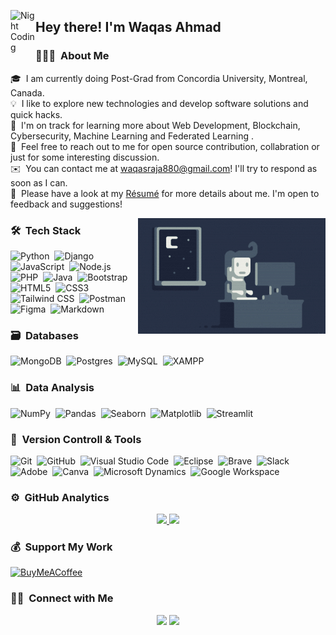 
<img alt="Night Coding" src="./assets/Hand%20Wave.gif" width='40' align="left"/><h2 align="left">Hey there! I'm Waqas Ahmad</h2>


### 👨🏻‍💻 &nbsp;About Me

🎓 &nbsp;I am currently doing Post-Grad from Concordia University, Montreal, Canada.\
💡 &nbsp;I like to explore new technologies and develop software solutions and quick hacks.\
🌱 &nbsp;I'm on track for learning more about Web Development, Blockchain, Cybersecurity, Machine Learning and Federated Learning .\
💬 &nbsp;Feel free to reach out to me for open source contribution, collabration or just for some interesting discussion.\
✉️ &nbsp;You can contact me at waqasraja880@gmail.com! I'll try to respond as soon as I can.\
📄 &nbsp;Please have a look at my [Résumé](https://onedrive.live.com/?authkey=%21AKntgUe4LOwU4xA&id=2C11D5C642133C04%213605&cid=2C11D5C642133C04&parId=root&parQt=sharedby&o=OneUp) for more details about me. I'm open to feedback and suggestions!


<img alt="Night Coding" src="https://raw.githubusercontent.com/AVS1508/AVS1508/master/assets/Night-Coding.gif" align="right"/>

### 🛠 &nbsp;Tech Stack

![Python](https://img.shields.io/badge/python-3670A0?style=for-the-badge&logo=python&logoColor=ffdd54)&nbsp;
![Django](https://img.shields.io/badge/Django-%23092E20.svg?style=for-the-badge&logo=django&logoColor=white)&nbsp;
![JavaScript](https://img.shields.io/badge/javascript-%23323330.svg?style=for-the-badge&logo=javascript&logoColor=%23F7DF1E)&nbsp;
![Node.js](https://img.shields.io/badge/Node.js-%23339933.svg?style=for-the-badge&logo=node.js&logoColor=white)&nbsp;
![PHP](https://img.shields.io/badge/php-%232C3E50.svg?style=for-the-badge&logo=php&logoColor=white)&nbsp;
![Java](https://img.shields.io/badge/java-%23ED8B00.svg?style=for-the-badge&logo=java&logoColor=white)&nbsp;
![Bootstrap](https://img.shields.io/badge/bootstrap-%23563D7C.svg?style=for-the-badge&logo=bootstrap&logoColor=white)&nbsp;
![HTML5](https://img.shields.io/badge/html5-%23E34F26.svg?style=for-the-badge&logo=html5&logoColor=white)&nbsp;
![CSS3](https://img.shields.io/badge/css3-%231572B6.svg?style=for-the-badge&logo=css3&logoColor=white)&nbsp;
![Tailwind CSS](https://img.shields.io/badge/Tailwind%20CSS-%2338B2AC.svg?style=for-the-badge&logo=tailwind-css&logoColor=white)&nbsp;
![Postman](https://img.shields.io/badge/Postman-FF6C37?style=for-the-badge&logo=postman&logoColor=white)&nbsp;
![Figma](https://img.shields.io/badge/figma-%23F24E1E.svg?style=for-the-badge&logo=figma&logoColor=white)&nbsp;
![Markdown](https://img.shields.io/badge/markdown-%23000000.svg?style=for-the-badge&logo=markdown&logoColor=white)&nbsp;

### 🗃 &nbsp;Databases

![MongoDB](https://img.shields.io/badge/MongoDB-%234ea94b.svg?style=for-the-badge&logo=mongodb&logoColor=white)&nbsp;
![Postgres](https://img.shields.io/badge/postgres-%23316192.svg?style=for-the-badge&logo=postgresql&logoColor=white)&nbsp;
![MySQL](https://img.shields.io/badge/mysql-%234F81C6.svg?style=for-the-badge&logo=mysql&logoColor=white)&nbsp;
![XAMPP](https://img.shields.io/badge/xampp-%23FF6600.svg?style=for-the-badge&logo=xampp&logoColor=white)&nbsp;

### 📊 &nbsp;Data Analysis

![NumPy](https://img.shields.io/badge/NumPy-%23013243.svg?style=for-the-badge&logo=numpy&logoColor=white)&nbsp;
![Pandas](https://img.shields.io/badge/Pandas-%23150458.svg?style=for-the-badge&logo=pandas&logoColor=white)&nbsp;
![Seaborn](https://img.shields.io/badge/Seaborn-%23000000.svg?style=for-the-badge&logo=seaborn&logoColor=white)&nbsp;
![Matplotlib](https://img.shields.io/badge/Matplotlib-%230A1D37.svg?style=for-the-badge&logo=matplotlib&logoColor=white)&nbsp;
![Streamlit](https://img.shields.io/badge/Streamlit-%2335B7F3.svg?style=for-the-badge&logo=streamlit&logoColor=white)&nbsp;

### 🧰 &nbsp;Version Controll & Tools 

![Git](https://img.shields.io/badge/git-%23F05033.svg?style=for-the-badge&logo=git&logoColor=white)&nbsp;
![GitHub](https://img.shields.io/badge/github-%23121011.svg?style=for-the-badge&logo=github&logoColor=white)&nbsp;
![Visual Studio Code](https://img.shields.io/badge/Visual%20Studio%20Code-0078d7.svg?style=for-the-badge&logo=visual-studio-code&logoColor=white)&nbsp;
![Eclipse](https://img.shields.io/badge/Eclipse-FE7A16.svg?style=for-the-badge&logo=Eclipse&logoColor=white)&nbsp;
![Brave](https://img.shields.io/badge/Brave-FB542B?style=for-the-badge&logo=Brave&logoColor=white)&nbsp;
![Slack](https://img.shields.io/badge/Slack-4A154B?style=for-the-badge&logo=slack&logoColor=white)&nbsp;
![Adobe](https://img.shields.io/badge/adobe-%23FF0000.svg?style=for-the-badge&logo=adobe&logoColor=white)&nbsp;
![Canva](https://img.shields.io/badge/Canva-%2300C4CC.svg?style=for-the-badge&logo=Canva&logoColor=white)&nbsp;
![Microsoft Dynamics](https://img.shields.io/badge/Microsoft%20Dynamics-%230085B6.svg?style=for-the-badge&logo=microsoft-dynamics&logoColor=white)&nbsp;
![Google Workspace](https://img.shields.io/badge/Google%20Workspace-%234B8B3B.svg?style=for-the-badge&logo=google-workspace&logoColor=white)&nbsp;


### ⚙️ &nbsp;GitHub Analytics

<p align="center">
  <a href="https://github.com/waqas-ahmad2">
    <img height="180em" src="https://github-readme-stats-eight-theta.vercel.app/api?username=waqas-ahmad2&show_icons=true&theme=algolia&include_all_commits=true&count_private=true"/>
  </a>
  <a href="https://github.com/waqas-ahmad2">
    <img height="180em" src="https://github-readme-stats-eight-theta.vercel.app/api/top-langs/?username=waqas-ahmad2&layout=compact&langs_count=8&theme=algolia"/>
  </a>
</p>


### 💰 &nbsp;Support My Work
[![BuyMeACoffee](https://img.shields.io/badge/Buy%20Me%20a%20Coffee-ffdd00?style=for-the-badge&logo=buy-me-a-coffee&logoColor=black)](https://buymeacoffee.com/waqas_ahmad) 


### 🤝🏻 &nbsp;Connect with Me

<p align="center">
<a href="https://www.linkedin.com/in/waqas-ahmad-8048a37b/"><img src="https://img.shields.io/badge/-Waqas%20Ahmad-0077B5?style=flat&logo=linkedin&logoColor=white"/></a>
<a href="mailto:waqasraja880@gmail.com"><img src="https://img.shields.io/badge/-Waqas%20Ahmad-D14836?style=flat&logo=Gmail&logoColor=white"/></a>
</p>

